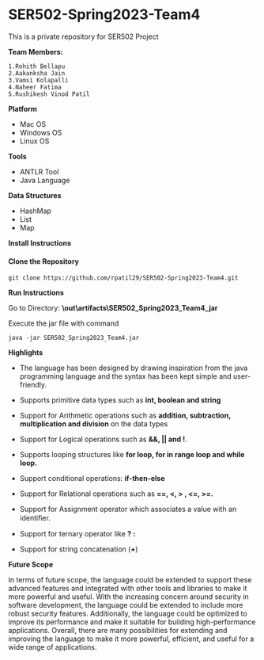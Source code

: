 # SER502-Spring2023-Team4
This is a private repository for SER502 Project

**Team Members:**

    1.Rohith Bellapu
    2.Aakanksha Jain
    3.Vamsi Kolapalli
    4.Naheer Fatima
    5.Rushikesh Vinod Patil
**Platform**

- Mac OS
- Windows OS
- Linux OS

**Tools**

- ANTLR Tool
- Java Language

**Data Structures**

- HashMap
- List
- Map

**Install Instructions**

#### Clone the Repository

`git clone https://github.com/rpatil29/SER502-Spring2023-Team4.git`


**Run Instructions**

Go to Directory: 
 **\out\artifacts\SER502_Spring2023_Team4_jar**

Execute the jar file with command

```
java -jar SER502_Spring2023_Team4.jar
```

**Highlights**

- The language has been designed by drawing inspiration from the java programming language and the syntax has been kept simple and user-friendly.

- Supports primitive data types such as **int, boolean and string**

- Support for Arithmetic operations such as **addition, subtraction, multiplication and division** on the data types

- Support for Logical operations such as **&&, || and !**.

- Supports looping structures like **for loop, for in range loop and while loop.**

- Support conditional operations: **if-then-else**

- Support for Relational operations such as **==, <, > , <=, >=.**

- Support for Assignment operator which associates a value with an identiﬁer.

- Support for ternary operator like **? :**

- Support for string concatenation (**+**)

**Future Scope**

In terms of future scope, the language could be extended to support these advanced features and integrated with 
other tools and libraries to make it more powerful and useful.  With the increasing concern around security in software development, the language could be extended to include more robust security features. Additionally, the language could be optimized to improve its performance and make it suitable for building high-performance applications. Overall, there are many possibilities for extending and improving the language to make it more powerful, efficient, and useful for a wide range of applications.
